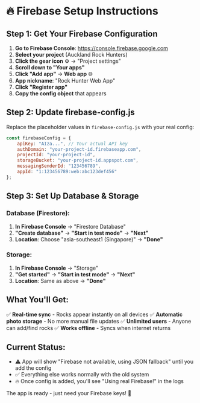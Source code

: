 # 🔥 Firebase Setup Instructions

## Step 1: Get Your Firebase Configuration

1. **Go to Firebase Console**: https://console.firebase.google.com
2. **Select your project** (Auckland Rock Hunters)
3. **Click the gear icon** ⚙️ → "Project settings"
4. **Scroll down to "Your apps"**
5. **Click "Add app"** → **Web app** 🌐
6. **App nickname**: "Rock Hunter Web App"
7. **Click "Register app"**
8. **Copy the config object** that appears

## Step 2: Update firebase-config.js

Replace the placeholder values in `firebase-config.js` with your real config:

```javascript
const firebaseConfig = {
    apiKey: "AIza...", // Your actual API key
    authDomain: "your-project-id.firebaseapp.com",
    projectId: "your-project-id",
    storageBucket: "your-project-id.appspot.com",
    messagingSenderId: "123456789",
    appId: "1:123456789:web:abc123def456"
};
```

## Step 3: Set Up Database & Storage

### Database (Firestore):
1. **In Firebase Console** → "Firestore Database"
2. **"Create database"** → **"Start in test mode"** → **"Next"**
3. **Location**: Choose "asia-southeast1 (Singapore)" → **"Done"**

### Storage:
1. **In Firebase Console** → "Storage"
2. **"Get started"** → **"Start in test mode"** → **"Next"**
3. **Location**: Same as above → **"Done"**

## What You'll Get:

✅ **Real-time sync** - Rocks appear instantly on all devices
✅ **Automatic photo storage** - No more manual file updates
✅ **Unlimited users** - Anyone can add/find rocks
✅ **Works offline** - Syncs when internet returns

## Current Status:

- ⚠️ App will show "Firebase not available, using JSON fallback" until you add the config
- ✅ Everything else works normally with the old system
- 🔥 Once config is added, you'll see "Using real Firebase!" in the logs

The app is ready - just need your Firebase keys! 🚀